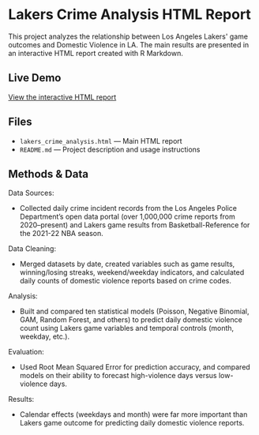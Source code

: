 # Lakers Crime Analysis HTML Report

This project analyzes the relationship between Los Angeles Lakers' game outcomes and Domestic Violence in LA. The main results are presented in an interactive HTML report created with R Markdown.

## Live Demo
[View the interactive HTML report]([https://rconner1.github.io/lakers_crime_analysis/](https://github.com/rconner1/lakers_crime_analysis/blob/main/Lakers-and-Crime.html))


## Files
- `lakers_crime_analysis.html` — Main HTML report 
- `README.md` — Project description and usage instructions

## Methods & Data

Data Sources:
- Collected daily crime incident records from the Los Angeles Police Department’s open data portal (over 1,000,000 crime reports from 2020–present) and Lakers game results from Basketball-Reference for the 2021-22 NBA season.

Data Cleaning:
- Merged datasets by date, created variables such as game results, winning/losing streaks, weekend/weekday indicators, and calculated daily counts of domestic violence reports based on crime codes.

Analysis:
- Built and compared ten statistical models (Poisson, Negative Binomial, GAM, Random Forest, and others) to predict daily domestic violence count using Lakers game variables and temporal controls (month, weekday, etc.).

Evaluation:
- Used Root Mean Squared Error for prediction accuracy, and compared models on their ability to forecast high-violence days versus low-violence days.

Results:
- Calendar effects (weekdays and month) were far more important than Lakers game outcome for predicting daily domestic violence reports.



